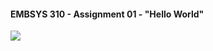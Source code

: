 #### EMBSYS 310 - Assignment 01 - "Hello World"
![](file:///C:/UW_Workspace/embsys310/assignment01/Images/HelloWorld.png)
